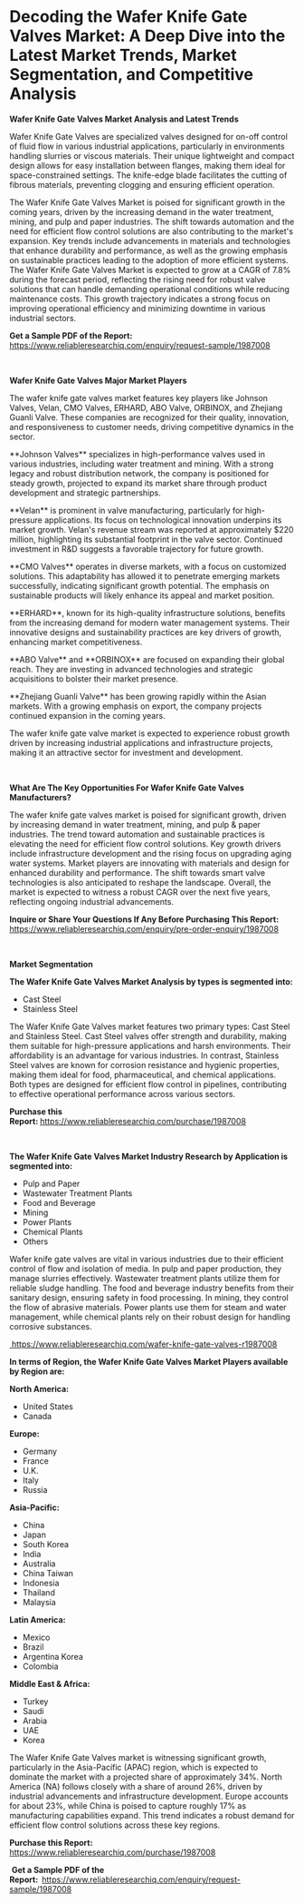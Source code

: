 <p><h1>Decoding the Wafer Knife Gate Valves Market: A Deep Dive into the Latest Market Trends, Market Segmentation, and Competitive Analysis</h1></p><p><strong>Wafer Knife Gate Valves Market Analysis and Latest Trends</strong></p>
<p><p>Wafer Knife Gate Valves are specialized valves designed for on-off control of fluid flow in various industrial applications, particularly in environments handling slurries or viscous materials. Their unique lightweight and compact design allows for easy installation between flanges, making them ideal for space-constrained settings. The knife-edge blade facilitates the cutting of fibrous materials, preventing clogging and ensuring efficient operation.</p><p>The Wafer Knife Gate Valves Market is poised for significant growth in the coming years, driven by the increasing demand in the water treatment, mining, and pulp and paper industries. The shift towards automation and the need for efficient flow control solutions are also contributing to the market's expansion. Key trends include advancements in materials and technologies that enhance durability and performance, as well as the growing emphasis on sustainable practices leading to the adoption of more efficient systems. The Wafer Knife Gate Valves Market is expected to grow at a CAGR of 7.8% during the forecast period, reflecting the rising need for robust valve solutions that can handle demanding operational conditions while reducing maintenance costs. This growth trajectory indicates a strong focus on improving operational efficiency and minimizing downtime in various industrial sectors.</p></p>
<p><strong>Get a Sample PDF of the Report:&nbsp;</strong> <a href="https://www.reliableresearchiq.com/enquiry/request-sample/1987008?utm_campaign=1141&utm_medium=2&utm_source=Github&utm_content=ia&utm_term=12042025&utm_id=wafer-knife-gate-valves">https://www.reliableresearchiq.com/enquiry/request-sample/1987008</a></p>
<p>&nbsp;</p>
<p><strong>Wafer Knife Gate Valves Major Market Players</strong></p>
<p><p>The wafer knife gate valves market features key players like Johnson Valves, Velan, CMO Valves, ERHARD, ABO Valve, ORBINOX, and Zhejiang Guanli Valve. These companies are recognized for their quality, innovation, and responsiveness to customer needs, driving competitive dynamics in the sector.</p><p>**Johnson Valves** specializes in high-performance valves used in various industries, including water treatment and mining. With a strong legacy and robust distribution network, the company is positioned for steady growth, projected to expand its market share through product development and strategic partnerships.</p><p>**Velan** is prominent in valve manufacturing, particularly for high-pressure applications. Its focus on technological innovation underpins its market growth. Velan's revenue stream was reported at approximately $220 million, highlighting its substantial footprint in the valve sector. Continued investment in R&D suggests a favorable trajectory for future growth.</p><p>**CMO Valves** operates in diverse markets, with a focus on customized solutions. This adaptability has allowed it to penetrate emerging markets successfully, indicating significant growth potential. The emphasis on sustainable products will likely enhance its appeal and market position.</p><p>**ERHARD**, known for its high-quality infrastructure solutions, benefits from the increasing demand for modern water management systems. Their innovative designs and sustainability practices are key drivers of growth, enhancing market competitiveness.</p><p>**ABO Valve** and **ORBINOX** are focused on expanding their global reach. They are investing in advanced technologies and strategic acquisitions to bolster their market presence.</p><p>**Zhejiang Guanli Valve** has been growing rapidly within the Asian markets. With a growing emphasis on export, the company projects continued expansion in the coming years.</p><p>The wafer knife gate valve market is expected to experience robust growth driven by increasing industrial applications and infrastructure projects, making it an attractive sector for investment and development.</p></p>
<p>&nbsp;</p>
<p><strong>What Are The Key Opportunities For Wafer Knife Gate Valves Manufacturers?</strong></p>
<p><p>The wafer knife gate valves market is poised for significant growth, driven by increasing demand in water treatment, mining, and pulp & paper industries. The trend toward automation and sustainable practices is elevating the need for efficient flow control solutions. Key growth drivers include infrastructure development and the rising focus on upgrading aging water systems. Market players are innovating with materials and design for enhanced durability and performance. The shift towards smart valve technologies is also anticipated to reshape the landscape. Overall, the market is expected to witness a robust CAGR over the next five years, reflecting ongoing industrial advancements.</p></p>
<p><strong>Inquire or Share Your Questions If Any Before Purchasing This Report:</strong> <a href="https://www.reliableresearchiq.com/enquiry/pre-order-enquiry/1987008?utm_campaign=1141&utm_medium=2&utm_source=Github&utm_content=ia&utm_term=12042025&utm_id=wafer-knife-gate-valves">https://www.reliableresearchiq.com/enquiry/pre-order-enquiry/1987008</a></p>
<p>&nbsp;</p>
<p><strong>Market Segmentation</strong></p>
<p><strong>The Wafer Knife Gate Valves Market Analysis by types is segmented into:</strong></p>
<p><ul><li>Cast Steel</li><li>Stainless Steel</li></ul></p>
<p><p>The Wafer Knife Gate Valves market features two primary types: Cast Steel and Stainless Steel. Cast Steel valves offer strength and durability, making them suitable for high-pressure applications and harsh environments. Their affordability is an advantage for various industries. In contrast, Stainless Steel valves are known for corrosion resistance and hygienic properties, making them ideal for food, pharmaceutical, and chemical applications. Both types are designed for efficient flow control in pipelines, contributing to effective operational performance across various sectors.</p></p>
<p><strong>Purchase this Report:&nbsp;</strong><a href="https://www.reliableresearchiq.com/purchase/1987008?utm_campaign=1141&utm_medium=2&utm_source=Github&utm_content=ia&utm_term=12042025&utm_id=wafer-knife-gate-valves">https://www.reliableresearchiq.com/purchase/1987008</a></p>
<p>&nbsp;</p>
<p><strong>The Wafer Knife Gate Valves Market Industry Research by Application is segmented into:</strong></p>
<p><ul><li>Pulp and Paper</li><li>Wastewater Treatment Plants</li><li>Food and Beverage</li><li>Mining</li><li>Power Plants</li><li>Chemical Plants</li><li>Others</li></ul></p>
<p><p>Wafer knife gate valves are vital in various industries due to their efficient control of flow and isolation of media. In pulp and paper production, they manage slurries effectively. Wastewater treatment plants utilize them for reliable sludge handling. The food and beverage industry benefits from their sanitary design, ensuring safety in food processing. In mining, they control the flow of abrasive materials. Power plants use them for steam and water management, while chemical plants rely on their robust design for handling corrosive substances.</p></p>
<p><a href="https://www.reliableresearchiq.com/wafer-knife-gate-valves-r1987008?utm_campaign=1141&utm_medium=2&utm_source=Github&utm_content=ia&utm_term=12042025&utm_id=wafer-knife-gate-valves">&nbsp;https://www.reliableresearchiq.com/wafer-knife-gate-valves-r1987008</a></p>
<p><strong>In terms of Region, the Wafer Knife Gate Valves Market Players available by Region are:</strong></p>
<p>
    <p> <strong> North America: </strong>
        <ul>
            <li>United States</li>
            <li>Canada</li>
        </ul>
        </p> 
    <p> <strong> Europe: </strong>
        <ul>
            <li>Germany</li>
            <li>France</li>
            <li>U.K.</li>
            <li>Italy</li>
            <li>Russia</li>
        </ul>
        </p> 
    <p> <strong> Asia-Pacific: </strong>
        <ul>
            <li>China</li>
            <li>Japan</li>
            <li>South Korea</li>
            <li>India</li>
            <li>Australia</li>
            <li>China Taiwan</li>
            <li>Indonesia</li>
            <li>Thailand</li>
            <li>Malaysia</li>
        </ul>
        </p> 
    <p> <strong> Latin America: </strong>
        <ul>
            <li>Mexico</li>
            <li>Brazil</li>
            <li>Argentina Korea</li>
            <li>Colombia</li>
        </ul>
        </p> 
    <p> <strong> Middle East & Africa: </strong>
        <ul>
            <li>Turkey</li>
            <li>Saudi</li>
            <li>Arabia</li>
            <li>UAE</li>
            <li>Korea</li>
        </ul>
    </p>
    </p>
<p><p>The Wafer Knife Gate Valves market is witnessing significant growth, particularly in the Asia-Pacific (APAC) region, which is expected to dominate the market with a projected share of approximately 34%. North America (NA) follows closely with a share of around 26%, driven by industrial advancements and infrastructure development. Europe accounts for about 23%, while China is poised to capture roughly 17% as manufacturing capabilities expand. This trend indicates a robust demand for efficient flow control solutions across these key regions.</p></p>
<p><strong>Purchase this Report: </strong><a href="https://www.reliableresearchiq.com/purchase/1987008?utm_campaign=1141&utm_medium=2&utm_source=Github&utm_content=ia&utm_term=12042025&utm_id=wafer-knife-gate-valves">https://www.reliableresearchiq.com/purchase/1987008</a></p>
<p>&nbsp;<strong>Get a Sample PDF of the Report:&nbsp;&nbsp;</strong><a href="https://www.reliableresearchiq.com/enquiry/request-sample/1987008?utm_campaign=1141&utm_medium=2&utm_source=Github&utm_content=ia&utm_term=12042025&utm_id=wafer-knife-gate-valves">https://www.reliableresearchiq.com/enquiry/request-sample/1987008</a></p>
<p><strong></strong></p>
<p><p></p><p></p><p></p></p>